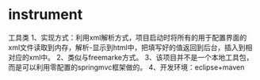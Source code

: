 # instrument
工具类
1、实现方式：利用xml解析方式，项目启动时将所有的用于配置界面的xml文件读取到内存，解析-显示到html中，把填写好的值返回到后台，插入到相对应的xml中。
2、类似与freemarke方式。
3、该项目并不是一个本地工具包，而是可以利用零配置的springmvc框架做的。
4、开发环境：eclipse+maven

